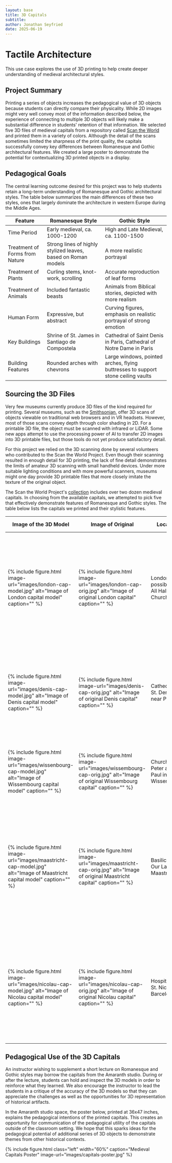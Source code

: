 ```yaml
---
layout: base
title: 3D Capitals
subtitle: 
author: Jonathan Seyfried
date: 2025-06-19
---
```


# Tactile Architecture
This use case explores the use of 3D printing to help create deeper understanding of medieval architectural styles.

## Project Summary
Printing a series of objects increases the pedagogical value of 3D objects because students can directly compare their physicality. While 2D images might very well convey most of the information described below, the experience of connecting to multiple 3D objects will likely make a substantial difference in students' retention of that information. We selected five 3D files of medieval capitals from a repository called [Scan the World](https://www.myminifactory.com/scantheworld/about) and printed them in a variety of colors. Although the detail of the scans sometimes limited the sharpness of the print quality, the capitals successfully convey key differences between Romanesque and Gothic architectural features. We created a large poster to demonstrate the potential for contextualizing 3D printed objects in a display.

## Pedagogical Goals

The central learning outcome desired for this project was to help students retain a long-term understanding of Romanesque and Gothic architectural styles. The table below summarizes the main differences of these two styles, ones that largely dominate the architecture in western Europe during the Middle Ages.

<div class="table-responsive">
  <table class="table table-bordered">
    <thead>
      <tr>
        <th>Feature</th>
        <th>Romanesque Style</th>
        <th>Gothic Style</th>
      </tr>
    </thead>
    <tbody>
      <tr>
        <td>Time Period</td>
        <td>Early medieval, ca. 1000-1200</td>
        <td>High and Late Medieval, ca. 1100-1500</td>
      </tr>
      <tr>
        <td>Treatment of Forms from Nature</td>
        <td>Strong lines of highly stylized leaves, based on Roman models</td>
        <td>A more realistic portrayal</td>
      </tr>
      <tr>
        <td>Treatment of Plants</td>
        <td>Curling stems, knot-work, scrolling</td>
        <td>Accurate reproduction of leaf forms</td>
      </tr>
      <tr>
        <td>Treatment of Animals</td>
        <td>Included fantastic beasts</td>
        <td>Animals from Biblical stories, depicted with more realism</td>
      </tr>
      <tr>
        <td>Human Form</td>
        <td>Expressive, but abstract</td>
        <td>Curving figures, emphasis on realistic portrayal of strong emotion</td>
      </tr>
      <tr>
        <td>Key Buildings</td>
        <td>Shrine of St. James in Santiago de Compostela</td>
        <td>Cathedral of Saint Denis in Paris, Cathedral of Notre Dame in Paris</td>
      </tr>
      <tr>
        <td>Building Features</td>
        <td>Rounded arches with chevrons</td>
        <td>Large windows, pointed arches, flying buttresses to support stone ceiling vaults</td>
      </tr>
    </tbody>
  </table>
</div>

## Sourcing the 3D Files

Very few museums currently produce 3D files of the kind required for printing. Several museums, such as the [Smithsonian](https://3d.si.edu/), offer 3D scans of objects viewable on traditional web browsers and in VR headsets. However, most of those scans convey depth through color shading in 2D. For a printable 3D file, the object must be scanned with infrared or LiDAR. Some new apps attempt to use the processing power of AI to transfer 2D images into 3D printable files, but those tools do not yet produce satisfactory detail. 

For this project we relied on the 3D scanning done by several volunteers who contributed to the Scan the World Project. Even though their scanning resulted in enough detail for 3D printing, the lack of fine detail demonstrates the limits of amateur 3D scanning with small handheld devices. Under more suitable lighting conditions and with more powerful scanners, museums might one day provide 3D printable files that more closely imitate the texture of the original object. 

The Scan the World Project's [collection](https://www.myminifactory.com/users/Scan%20The%20World) includes over two dozen medieval capitals. In choosing from the available capitals, we attempted to pick five that effectively demonstrate features of Romanesque and Gothic styles. The table below lists the capitals we printed and their stylistic features.

<div class="table-responsive">
  <table class="table table-bordered">
    <thead>
      <tr>
        <th>Image of the 3D Model</th>
        <th>Image of Original</th>
        <th>Location</th>
        <th>Date</th>
        <th>Description of Style</th>
      </tr>
    </thead>
    <tbody>
      <tr>
        <td>
          {% include figure.html image-url="images/london-cap-model.jpg" alt="Image of London capital model" caption="" %}
        </td>
        <td>
          {% include figure.html image-url="images/london-cap-orig.jpg" alt="Image of original London capital" caption="" %}
        </td>
        <td>London, possibly from All Hallows Church</td>
        <td>ca. 12th century</td>
        <td>This squat capital decorated with intertwined serpents reflects Romanesque style in the knot-like way the serpents intertwine and the fantastical quality of the animal depiction.</td>
      </tr>
      <tr>
        <td>
          {% include figure.html image-url="images/denis-cap-model.jpg" alt="Image of Denis capital model" caption="" %}
        </td>
        <td>
          {% include figure.html image-url="images/denis-cap-orig.jpg" alt="Image of original Denis capital" caption="" %}
        </td>
        <td>Cathedral of St. Denis near Paris</td>
        <td>ca. 1140-1144</td>
        <td>Demonstrates emergence of Gothic style through narrow vertical length, more realistic human faces, and reactivated acanthus leaf theme from early Christianity.</td>
      </tr>
      <tr>
        <td>
          {% include figure.html image-url="images/wissenbourg-cap-model.jpg" alt="Image of Wissembourg capital model" caption="" %}
        </td>
        <td>
          {% include figure.html image-url="images/wissembourg-cap-orig.jpg" alt="Image of original Wissembourg capital" caption="" %}
        </td>
        <td>Church of St. Peter and Paul in Wissembourg</td>
        <td>ca. 1140</td>
        <td>The curving human figure and more accurate leaf forms reflect the strong Gothic style of this capital.</td>
      </tr>
      <tr>
        <td>
          {% include figure.html image-url="images/maastricht-cap-model.jpg" alt="Image of Maastricht capital model" caption="" %}
        </td>
        <td>
          {% include figure.html image-url="images/maastricht-cap-orig.jpg" alt="Image of original Maastricht capital" caption="" %}
        </td>
        <td>Basilica of Our Lady in Maastricht</td>
        <td>ca. 12th century</td>
        <td>The abstract human figures, expressive but not realistically portrayed, reflect the persistence of Romanesque at the time of the emergence of Gothic. The squat shape of the capital also links it to Romanesque style.</td>
      </tr>
      <tr>
        <td>
          {% include figure.html image-url="images/nicolau-cap-model.jpg" alt="Image of Nicolau capital model" caption="" %}
        </td>
        <td>
          {% include figure.html image-url="images/nicolau-cap-orig.jpg" alt="Image of original Nicolau capital" caption="" %}
        </td>
        <td>Hospital of St. Nicolau in Barcelona</td>
        <td>ca. 1200-1220</td>
        <td>The Romanesque influence in this capital is observable in its squat shape and curling foliage but the emotional expression on the righthand human figure hints at Gothic influence.</td>
      </tr>
    </tbody>
  </table>
</div>

## Pedagogical Use of the 3D Capitals

An instructor wishing to supplement a short lecture on Romanesque and Gothic styles may borrow the capitals from the Amaranth studio. During or after the lecture, students can hold and inspect the 3D models in order to reinforce what they learned. We also encourage the instructor to lead the students in a critique of the accuracy of the 3D models so that they can appreciate the challenges as well as the opportunities for 3D representation of historical artifacts.

In the Amaranth studio space, the poster below, printed at 36x47 inches, explains the pedagogical intentions of the printed capitals. This creates an opportunity for communication of the pedagogical utility of the capitals outside of the classroom setting. We hope that this sparks ideas for the pedagogical potential of additional series of 3D objects to demonstrate themes from other historical contexts.

{% include figure.html
  class="left"
  width="60%"
  caption="Medieval Capitals Poster"
  image-url="images/capitals-poster.jpg"
%}

